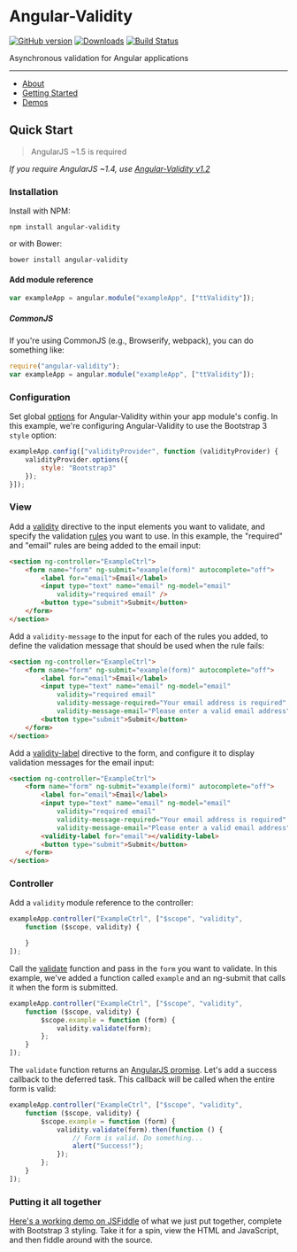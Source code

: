 # Angular-Validity

[![GitHub version](https://badge.fury.io/gh/2Toad%2FAngular-Validity.svg)](https://badge.fury.io/gh/2Toad%2FAngular-Validity)
[![Downloads](https://img.shields.io/npm/dm/angular-validity.svg)](https://www.npmjs.com/package/angular-validity)
[![Build Status](https://travis-ci.org/2Toad/Angular-Validity.svg?branch=master)](https://travis-ci.org/2Toad/Angular-Validity)

Asynchronous validation for Angular applications

---

* [About](https://angular-validity.readme.io/v1.4.0/docs/welcome)
* [Getting Started](https://angular-validity.readme.io/v1.4.0/docs/getting-started)
* [Demos](https://angular-validity.readme.io/v1.4.0/docs/demos)

## Quick Start

> AngularJS ~1.5 is required

*If you require AngularJS ~1.4, use [Angular-Validity v1.2](https://github.com/2Toad/Angular-Validity/tree/v1.2.0)*

### Installation

Install with NPM:

`npm install angular-validity`

or with Bower:

`bower install angular-validity`

#### Add module reference

```js
var exampleApp = angular.module("exampleApp", ["ttValidity"]);
```

##### CommonJS

If you're using CommonJS (e.g., Browserify, webpack), you can do something like:

```js
require("angular-validity");
var exampleApp = angular.module("exampleApp", ["ttValidity"]);
```

### Configuration

Set global [options](https://angular-validity.readme.io/v1.4.0/docs/options) for Angular-Validity within your app module's config. In this example, we're configuring Angular-Validity to use the Bootstrap 3 `style` option:

```js
exampleApp.config(["validityProvider", function (validityProvider) {
    validityProvider.options({
        style: "Bootstrap3"
    });
}]);
```

### View

Add a [validity](https://angular-validity.readme.io/v1.4.0/docs/validity) directive to the input elements you want to validate, and specify the validation [rules](https://angular-validity.readme.io/v1.4.0/docs/rules) you want to use. In this example, the "required" and "email" rules are being added to the email input:

```html
<section ng-controller="ExampleCtrl">
    <form name="form" ng-submit="example(form)" autocomplete="off">
        <label for="email">Email</label>
        <input type="text" name="email" ng-model="email"
            validity="required email" />
        <button type="submit">Submit</button>
    </form>
</section>
```

Add a `validity-message` to the input for each of the rules you added, to define the validation message that should be used when the rule fails:

```html
<section ng-controller="ExampleCtrl">
    <form name="form" ng-submit="example(form)" autocomplete="off">
        <label for="email">Email</label>
        <input type="text" name="email" ng-model="email"
            validity="required email"
            validity-message-required="Your email address is required"
            validity-message-email="Please enter a valid email address" />
        <button type="submit">Submit</button>
    </form>
</section>
```

Add a [validity-label](https://angular-validity.readme.io/v1.4.0/docs/validity-label) directive to the form, and configure it to display validation messages for the email input:

```html
<section ng-controller="ExampleCtrl">
    <form name="form" ng-submit="example(form)" autocomplete="off">
        <label for="email">Email</label>
        <input type="text" name="email" ng-model="email"
            validity="required email"
            validity-message-required="Your email address is required"
            validity-message-email="Please enter a valid email address" />
        <validity-label for="email"></validity-label>
        <button type="submit">Submit</button>
    </form>
</section>
```

### Controller

Add a `validity` module reference to the controller:

```js
exampleApp.controller("ExampleCtrl", ["$scope", "validity",
    function ($scope, validity) {

    }
]);
```

Call the [validate](https://angular-validity.readme.io/v1.4.0/docs/validate) function and pass in the `form` you want to validate. In this example, we've added a function called `example` and an ng-submit that calls it when the form is submitted.

```js
exampleApp.controller("ExampleCtrl", ["$scope", "validity",
    function ($scope, validity) {    
        $scope.example = function (form) {
            validity.validate(form);
        };
    }
]);
```

The `validate` function returns an [AngularJS promise](https://docs.angularjs.org/api/ng/service/$q#the-promise-api). Let's add a success callback to the deferred task. This callback will be called when the entire form is valid:

```js
exampleApp.controller("ExampleCtrl", ["$scope", "validity",
    function ($scope, validity) {    
        $scope.example = function (form) {
            validity.validate(form).then(function () {
                // Form is valid. Do something...
                alert("Success!");
            });
        };
    }
]);
```

### Putting it all together

[Here's a working demo on JSFiddle](https://jsfiddle.net/2Toad/h7L6hcog/light/) of what we just put together, complete with Bootstrap 3 styling. Take it for a spin, view the HTML and JavaScript, and then fiddle around with the source.
